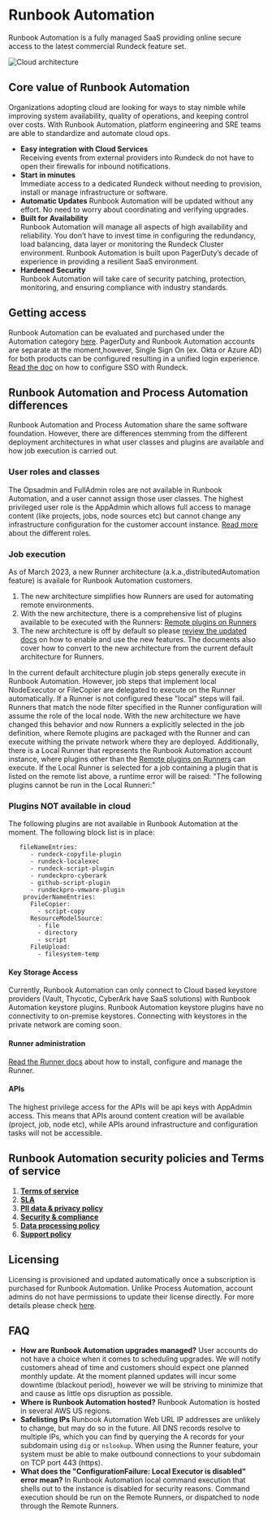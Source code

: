 # Runbook Automation

Runbook Automation is a fully managed SaaS providing online secure access to the latest commercial Rundeck feature set.

![Cloud architecture](~@assets/img/ra-diagram.png)

## Core value of Runbook Automation
Organizations adopting cloud are looking for ways to stay nimble while improving system availability, quality of operations, and keeping control over costs. With Runbook Automation, platform engineering and SRE teams are able to standardize and automate cloud ops.

- **Easy integration with Cloud Services**<br>
Receiving events from external providers into Rundeck do not have to open their firewalls for inbound notifications.
- **Start in minutes**<br>
Immediate access to a dedicated Rundeck without needing to provision, install or manage infrastructure or software.
- **Automatic Updates**
Runbook Automation will be updated without any effort. No need to worry about coordinating and verifying upgrades.
- **Built for Availability**<br>
Runbook Automation will manage all aspects of high availability and reliability. You don’t have to invest time in configuring the redundancy, load balancing, data layer or monitoring the Rundeck Cluster environment. Runbook Automation is built upon PagerDuty’s decade of experience in providing a resilient SaaS environment.
- **Hardened Security**<br>
Runbook Automation will take care of security patching, protection, monitoring, and ensuring compliance with industry standards.

## Getting access

Runbook Automation can be evaluated and purchased under the Automation category [here](https://www.pagerduty.com/pricing/). PagerDuty and Runbook Automation accounts are separate at the moment,however, Single Sign On (ex. Okta or Azure AD) for both products can be configured resulting in a unified login experience. [Read the doc](/administration/security/sso.md) on how to configure SSO with Rundeck.

## Runbook Automation and Process Automation differences

Runbook Automation and Process Automation share the same software foundation. However, there are differences stemming from the different deployment architectures in what user classes and plugins are available and how job execution is carried out. 

### User roles and classes

The Opsadmin and FullAdmin roles are not available in Runbook Automation, and a user cannot assign those user classes. The highest privileged user role is the AppAdmin which allows full access to manage content (like projects, jobs, node sources etc) but cannot change any infrastructure configuration for the customer account instance. [Read more](/administration/security/default-users.md) about the different roles.

### Job execution

As of March 2023, a new Runner architecture (a.k.a.,distributedAutomation feature) is availale for Runbook Automation customers. 
1. The new architecture simplifies how Runners are used for automating remote environments. 
1. With the new architecture, there is a comprehensive list of plugins available to be executed with the Runners: [Remote plugins on Runners](/administration/runner/runner-remoteplugins.md)
1. The new architecture is off by default so please [review the updated docs](/administration/runner/) on how to enable and use the new features. The documents also cover how to convert to the new architecture from the current default architecture for Runners.

In the current default architecture plugin job steps generally execute in Runbook Automation. However, job steps that implement local NodeExecutor or FileCopier are delegated to execute on the Runner automatically. If a Runner is not configured these "local" steps will fail. Runners that match the node filter specified in the Runner configuration will assume the role of the local node. 
With the new architecture we have changed this behavior and now Runners a explicitly selected in the job definition, where Remote plugins are packaged with the Runner and can execute withing the private network where they are deployed. Additionally, there is a Local Runner that represents the Runbook Automation account instance, where plugins other than the [Remote plugins on Runners](/administration/runner/runner-remoteplugins.md) can execute. If the Local Runner is selected for a job containing a plugin that is listed on the remote list above, a runtime error will be raised: "The following plugins cannot be run in the Local Runneri:<remote plugin>"

### Plugins NOT available in cloud
The following plugins are not available in Runbook Automation at the moment. The following block list is in place:

```
   fileNameEntries:
      - rundeck-copyfile-plugin
      - rundeck-localexec
      - rundeck-script-plugin
      - rundeckpro-cyberark
      - github-script-plugin
      - rundeckpro-vmware-plugin
    providerNameEntries:
      FileCopier:
        - script-copy
      ResourceModelSource:
        - file
        - directory
        - script
      FileUpload:
        - filesystem-temp
```

#### Key Storage Access

Currently, Runbook Automation can only connect to Cloud based keystore providers (Vault, Thycotic, CyberArk have SaaS solutions) with Runbook Automation keystore plugins. Runbook Automation keystore plugins have no connectivity to on-premise keystores. Connecting with keystores in the private network are coming soon.

#### Runner administration
[Read the Runner docs](/administration/runner/index.md) about how to install, configure and manage the Runner.

#### APIs

The highest privilege access for the APIs will be api keys with AppAdmin access. This means that APIs around content creation will be available (project, job, node etc), while APIs around infrastructure and configuration tasks will not be accessible.

## Runbook Automation security policies and Terms of service

1. **[Terms of service](https://www.pagerduty.com/terms-of-service/)**
1. **[SLA](https://www.pagerduty.com/standard-service-level-agreement/)**
1. **[PII data & privacy policy](https://www.pagerduty.com/privacy-policy/)**
1. **[Security & compliance](https://www.pagerduty.com/data-security-policy/)**
1. **[Data processing policy](https://www.pagerduty.com/data-processing-addendum/)**
1. **[Support policy](https://www.pagerduty.com/support-policy/)**

## Licensing

Licensing is provisioned and updated automatically once a subscription is purchased for Runbook Automation. Unlike Process Automation, account admins do not have permissions to update their license directly. For more details please check [here](https://www.pagerduty.com/pricing/).

## FAQ

- **How are Runbook Automation upgrades managed?**
User accounts do not have a choice when it comes to scheduling upgrades. We will notify customers ahead of time and customers should expect one planned monthly update. At the moment planned updates will incur some downtime (blackout period), however we will be striving to minimize that and cause as little ops disruption as possible.
- **Where is Runbook Automation hosted?**
Runbook Automation is hosted in several AWS US regions.
- **Safelisting IPs**
Runbook Automation Web URL IP addresses are unlikely to change, but may do
so in the future. All DNS records resolve to multiple IPs, which you can find by
querying the A records for your subdomain using `dig` or `nslookup`.
When using the Runner feature, your system must be able to make outbound
connections to your subdomain on TCP port 443 (https).
- **What does the "ConfigurationFailure: Local Executor is disabled" error mean?**
In Runbook Automation local command execution that shells out to the instance is disabled for security reasons. Command execution should be run on the Remote Runners, or dispatched to node through the Remote Runners.
